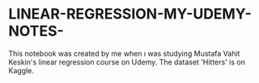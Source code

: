 # LINEAR-REGRESSION-MY-UDEMY-NOTES-
This notebook was created by me when ı was studying Mustafa Vahit Keskin's linear regression course on Udemy.
The dataset 'Hitters' is on Kaggle.
